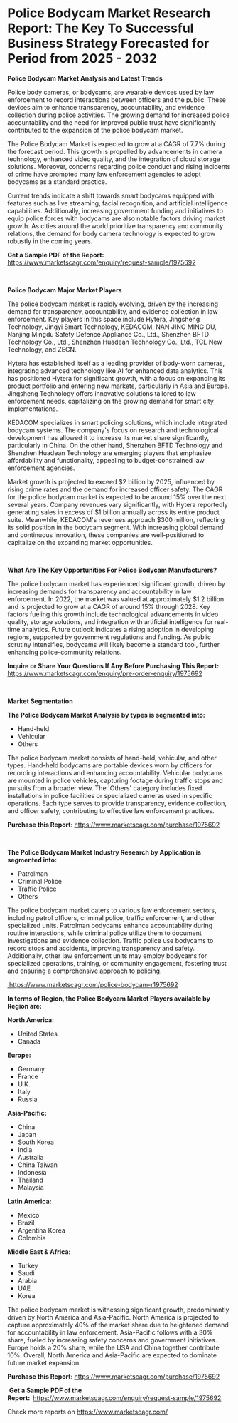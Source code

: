 <p><h1>Police Bodycam Market Research Report: The Key To Successful Business Strategy Forecasted for Period from 2025 - 2032</h1></p><p><strong>Police Bodycam Market Analysis and Latest Trends</strong></p>
<p><p>Police body cameras, or bodycams, are wearable devices used by law enforcement to record interactions between officers and the public. These devices aim to enhance transparency, accountability, and evidence collection during police activities. The growing demand for increased police accountability and the need for improved public trust have significantly contributed to the expansion of the police bodycam market.</p><p>The Police Bodycam Market is expected to grow at a CAGR of 7.7% during the forecast period. This growth is propelled by advancements in camera technology, enhanced video quality, and the integration of cloud storage solutions. Moreover, concerns regarding police conduct and rising incidents of crime have prompted many law enforcement agencies to adopt bodycams as a standard practice.</p><p>Current trends indicate a shift towards smart bodycams equipped with features such as live streaming, facial recognition, and artificial intelligence capabilities. Additionally, increasing government funding and initiatives to equip police forces with bodycams are also notable factors driving market growth. As cities around the world prioritize transparency and community relations, the demand for body camera technology is expected to grow robustly in the coming years.</p></p>
<p><strong>Get a Sample PDF of the Report:&nbsp;</strong> <a href="https://www.marketscagr.com/enquiry/request-sample/1975692?utm_campaign=3039&utm_medium=2&utm_source=Github&utm_content=ia&utm_term=05042025&utm_id=police-bodycam">https://www.marketscagr.com/enquiry/request-sample/1975692</a></p>
<p>&nbsp;</p>
<p><strong>Police Bodycam Major Market Players</strong></p>
<p><p>The police bodycam market is rapidly evolving, driven by the increasing demand for transparency, accountability, and evidence collection in law enforcement. Key players in this space include Hytera, Jingsheng Technology, Jingyi Smart Technology, KEDACOM, NAN JING MING DU, Nanjing Mingdu Safety Defence Appliance Co., Ltd., Shenzhen BFTD Technology Co., Ltd., Shenzhen Huadean Technology Co., Ltd., TCL New Technology, and ZECN. </p><p>Hytera has established itself as a leading provider of body-worn cameras, integrating advanced technology like AI for enhanced data analytics. This has positioned Hytera for significant growth, with a focus on expanding its product portfolio and entering new markets, particularly in Asia and Europe. Jingsheng Technology offers innovative solutions tailored to law enforcement needs, capitalizing on the growing demand for smart city implementations.</p><p>KEDACOM specializes in smart policing solutions, which include integrated bodycam systems. The company's focus on research and technological development has allowed it to increase its market share significantly, particularly in China. On the other hand, Shenzhen BFTD Technology and Shenzhen Huadean Technology are emerging players that emphasize affordability and functionality, appealing to budget-constrained law enforcement agencies.</p><p>Market growth is projected to exceed $2 billion by 2025, influenced by rising crime rates and the demand for increased officer safety. The CAGR for the police bodycam market is expected to be around 15% over the next several years. Company revenues vary significantly, with Hytera reportedly generating sales in excess of $1 billion annually across its entire product suite. Meanwhile, KEDACOM's revenues approach $300 million, reflecting its solid position in the bodycam segment. With increasing global demand and continuous innovation, these companies are well-positioned to capitalize on the expanding market opportunities.</p></p>
<p>&nbsp;</p>
<p><strong>What Are The Key Opportunities For Police Bodycam Manufacturers?</strong></p>
<p><p>The police bodycam market has experienced significant growth, driven by increasing demands for transparency and accountability in law enforcement. In 2022, the market was valued at approximately $1.2 billion and is projected to grow at a CAGR of around 15% through 2028. Key factors fueling this growth include technological advancements in video quality, storage solutions, and integration with artificial intelligence for real-time analytics. Future outlook indicates a rising adoption in developing regions, supported by government regulations and funding. As public scrutiny intensifies, bodycams will likely become a standard tool, further enhancing police-community relations.</p></p>
<p><strong>Inquire or Share Your Questions If Any Before Purchasing This Report:</strong> <a href="https://www.marketscagr.com/enquiry/pre-order-enquiry/1975692?utm_campaign=3039&utm_medium=2&utm_source=Github&utm_content=ia&utm_term=05042025&utm_id=police-bodycam">https://www.marketscagr.com/enquiry/pre-order-enquiry/1975692</a></p>
<p>&nbsp;</p>
<p><strong>Market Segmentation</strong></p>
<p><strong>The Police Bodycam Market Analysis by types is segmented into:</strong></p>
<p><ul><li>Hand-held</li><li>Vehicular</li><li>Others</li></ul></p>
<p><p>The police bodycam market consists of hand-held, vehicular, and other types. Hand-held bodycams are portable devices worn by officers for recording interactions and enhancing accountability. Vehicular bodycams are mounted in police vehicles, capturing footage during traffic stops and pursuits from a broader view. The 'Others' category includes fixed installations in police facilities or specialized cameras used in specific operations. Each type serves to provide transparency, evidence collection, and officer safety, contributing to effective law enforcement practices.</p></p>
<p><strong>Purchase this Report:&nbsp;</strong><a href="https://www.marketscagr.com/purchase/1975692?utm_campaign=3039&utm_medium=2&utm_source=Github&utm_content=ia&utm_term=05042025&utm_id=police-bodycam">https://www.marketscagr.com/purchase/1975692</a></p>
<p>&nbsp;</p>
<p><strong>The Police Bodycam Market Industry Research by Application is segmented into:</strong></p>
<p><ul><li>Patrolman</li><li>Criminal Police</li><li>Traffic Police</li><li>Others</li></ul></p>
<p><p>The police bodycam market caters to various law enforcement sectors, including patrol officers, criminal police, traffic enforcement, and other specialized units. Patrolman bodycams enhance accountability during routine interactions, while criminal police utilize them to document investigations and evidence collection. Traffic police use bodycams to record stops and accidents, improving transparency and safety. Additionally, other law enforcement units may employ bodycams for specialized operations, training, or community engagement, fostering trust and ensuring a comprehensive approach to policing.</p></p>
<p><a href="https://www.marketscagr.com/police-bodycam-r1975692?utm_campaign=3039&utm_medium=2&utm_source=Github&utm_content=ia&utm_term=05042025&utm_id=police-bodycam">&nbsp;https://www.marketscagr.com/police-bodycam-r1975692</a></p>
<p><strong>In terms of Region, the Police Bodycam Market Players available by Region are:</strong></p>
<p>
    <p> <strong> North America: </strong>
        <ul>
            <li>United States</li>
            <li>Canada</li>
        </ul>
        </p> 
    <p> <strong> Europe: </strong>
        <ul>
            <li>Germany</li>
            <li>France</li>
            <li>U.K.</li>
            <li>Italy</li>
            <li>Russia</li>
        </ul>
        </p> 
    <p> <strong> Asia-Pacific: </strong>
        <ul>
            <li>China</li>
            <li>Japan</li>
            <li>South Korea</li>
            <li>India</li>
            <li>Australia</li>
            <li>China Taiwan</li>
            <li>Indonesia</li>
            <li>Thailand</li>
            <li>Malaysia</li>
        </ul>
        </p> 
    <p> <strong> Latin America: </strong>
        <ul>
            <li>Mexico</li>
            <li>Brazil</li>
            <li>Argentina Korea</li>
            <li>Colombia</li>
        </ul>
        </p> 
    <p> <strong> Middle East & Africa: </strong>
        <ul>
            <li>Turkey</li>
            <li>Saudi</li>
            <li>Arabia</li>
            <li>UAE</li>
            <li>Korea</li>
        </ul>
    </p>
    </p>
<p><p>The police bodycam market is witnessing significant growth, predominantly driven by North America and Asia-Pacific. North America is projected to capture approximately 40% of the market share due to heightened demand for accountability in law enforcement. Asia-Pacific follows with a 30% share, fueled by increasing safety concerns and government initiatives. Europe holds a 20% share, while the USA and China together contribute 10%. Overall, North America and Asia-Pacific are expected to dominate future market expansion.</p></p>
<p><strong>Purchase this Report: </strong><a href="https://www.marketscagr.com/purchase/1975692?utm_campaign=3039&utm_medium=2&utm_source=Github&utm_content=ia&utm_term=05042025&utm_id=police-bodycam">https://www.marketscagr.com/purchase/1975692</a></p>
<p>&nbsp;<strong>Get a Sample PDF of the Report:&nbsp;&nbsp;</strong><a href="https://www.marketscagr.com/enquiry/request-sample/1975692?utm_campaign=3039&utm_medium=2&utm_source=Github&utm_content=ia&utm_term=05042025&utm_id=police-bodycam">https://www.marketscagr.com/enquiry/request-sample/1975692</a></p>
<p><strong></strong></p>
<p>Check more reports on <a href="https://www.marketscagr.com/?utm_campaign=3039&utm_medium=2&utm_source=Github&utm_content=ia&utm_term=05042025&utm_id=police-bodycam">https://www.marketscagr.com/</a></p>